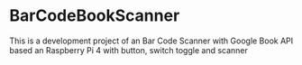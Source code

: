 # BarCodeBookScanner
This is a development project of an Bar Code Scanner with Google Book API based an Raspberry Pi 4 with button, switch toggle and scanner

